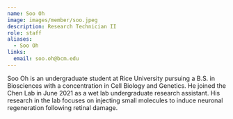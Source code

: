 ```yaml
---
name: Soo Oh
image: images/member/soo.jpeg
description: Research Technician II
role: staff
aliases:
  - Soo Oh
links:
  email: soo.oh@bcm.edu
---
```


Soo Oh is an undergraduate student at Rice University pursuing a B.S. in Biosciences with a concentration in Cell Biology and Genetics. He joined the Chen Lab in June 2021 as a wet lab undergraduate research assistant. His research in the lab focuses on injecting small molecules to induce neuronal regeneration following retinal damage.
